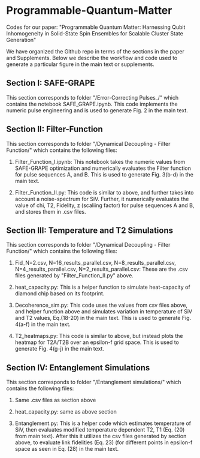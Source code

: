 # Programmable-Quantum-Matter
Codes for our paper: "Programmable Quantum Matter: Harnessing Qubit Inhomogeneity in Solid-State Spin Ensembles for Scalable Cluster State Generation"

We have organized the Github repo in terms of the sections in the paper and Supplements. Below we describe the workflow and code used to generate a particular figure in the main text or supplements.

## Section I: SAFE-GRAPE
This section corresponds to folder "/Error-Correcting Pulses_/" which contains the notebook SAFE_GRAPE.ipynb. This code implements the numeric pulse engineering and is used to generate Fig. 2 in the main text.

## Section II: Filter-Function
This section corresponds to folder "/Dynamical Decoupling - Filter Function/" which contains the following files:

1. Filter_Function_I.ipynb: This notebook takes the numeric values from SAFE-GRAPE optimization and numerically evaluates the Filter function for pulse sequences A, and B. This is used to generate Fig. 3(b-d) in the main text.

2. Filter_Function_II.py: This code is similar to above, and further takes into account a noise-spectrum for SiV. Further, it numerically evaluates the value of chi, T2, Fidelity, z (scaliing factor) for pulse sequences A and B, and stores them in .csv files.

## Section III: Temperature and T2 Simulations
This section corresponds to folder "/Dynamical Decoupling - Filter Function/" which contains the following files:

1. Fid_N=2.csv, N=16_results_parallel.csv, N=8_results_parallel.csv, N=4_results_parallel.csv, N=2_results_parallel.csv: These are the .csv files generated by "Filter_Function_II.py" above.

2. heat_capacity.py: This is a helper function to simulate heat-capacity of diamond chip based on its footprint.

3. Decoherence_sim.py: This code uses the values from csv files above, and helper function above and simulates variation in temperature of SiV and T2 values, Eq.(18-20) in the main text. This is used to generate Fig. 4(a-f) in the main text.

4. T2_heatmaps.py: This code is similar to above, but instead plots the heatmap for T2A/T2B over an epsilon-f grid space. This is used to generate Fig. 4(g-j) in the main text.

## Section IV: Entanglement Simulations
This section corresponds to folder "/Entanglement simulations/" which contains the following files:

1. Same .csv files as section above

2. heat_capacity.py: same as above section

3. Entanglement.py: This is a helper code which estimates temperature of SiV, then evaluates modified temperature dependent T2, T1 (Eq. (20) from main text). After this it utilizes the csv files generated by section above, to evaluate link fidelities (Eq. 23) (for different points in epsilon-f space as seen in Eq. (28) in the main text.

